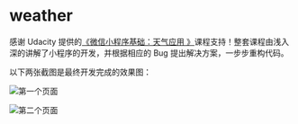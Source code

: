 # weather

感谢 Udacity 提供的[《微信小程序基础：天气应用 》]( https://classroom.udacity.com/courses/ud666-cn-1)课程支持！整套课程由浅入深的讲解了小程序的开发，并根据相应的 Bug 提出解决方案，一步步重构代码。

以下两张截图是最终开发完成的效果图：

![第一个页面](http://p9dniult2.bkt.clouddn.com/weather/first_page.jpg)

![第二个页面](http://p9dniult2.bkt.clouddn.com/weather/second_page.jpg)